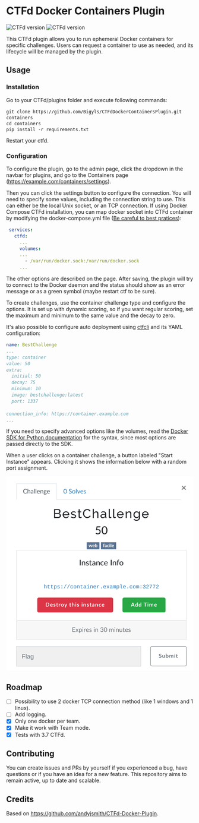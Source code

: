 # CTFd Docker Containers Plugin

![CTFd version](https://shields.io/badge/WorkOn-CTFd>=3.6.0-green?&style=for-the-badge)
![CTFd version](https://shields.io/badge/WorkWith-User_and_Team_mode-blue?&style=for-the-badge)

This CTFd plugin allows you to run ephemeral Docker containers for specific challenges. Users can request a container to use as needed, and its lifecycle will be managed by the plugin.

## Usage

### Installation

Go to your CTFd/plugins folder and execute following commands:

```shell
git clone https://github.com/Bigyls/CTFdDockerContainersPlugin.git containers
cd containers
pip install -r requirements.txt
```

Restart your ctfd.

### Configuration

To configure the plugin, go to the admin page, click the dropdown in the navbar for plugins, and go to the Containers page (https://example.com/containers/settings). 

Then you can click the settings button to configure the connection. You will need to specify some values, including the connection string to use. This can either be the local Unix socket, or an TCP connection. If using Docker Compose CTFd installation, you can map docker socket into CTFd container by modifying the docker-compose.yml file ([Be careful to best pratices](https://cheatsheetseries.owasp.org/cheatsheets/Docker_Security_Cheat_Sheet.html#rule-1-do-not-expose-the-docker-daemon-socket-even-to-the-containers)):

```yml
 services:
   ctfd:
     ...
     volumes:
     ...
       - /var/run/docker.sock:/var/run/docker.sock
     ...
```

The other options are described on the page. After saving, the plugin will try to connect to the Docker daemon and the status should show as an error message or as a green symbol (maybe restart ctf to be sure).

To create challenges, use the container challenge type and configure the options. It is set up with dynamic scoring, so if you want regular scoring, set the maximum and minimum to the same value and the decay to zero.

It's also possible to configure auto deployment using [ctfcli](https://github.com/CTFd/ctfcli) and its YAML configuration:

```yaml
name: BestChallenge
...
type: container
value: 50
extra:
  initial: 50
  decay: 75
  minimum: 10
  image: bestchallenge:latest
  port: 1337

connection_info: https://container.example.com
...
```

If you need to specify advanced options like the volumes, read the [Docker SDK for Python documentation](https://docker-py.readthedocs.io/en/stable/containers.html) for the syntax, since most options are passed directly to the SDK.

When a user clicks on a container challenge, a button labeled "Start Instance" appears. Clicking it shows the information below with a random port assignment.

![Challenge dialog](dialog.png)

## Roadmap

- [ ] Possibility to use 2 docker TCP connection method (like 1 windows and 1 linux).
- [ ] Add logging.
- [x] Only one docker per team.
- [x] Make it work with Team mode.
- [x] Tests with 3.7 CTFd.

## Contributing

You can create issues and PRs by yourself if you experienced a bug, have questions or if you have an idea for a new feature. This repository aims to remain active, up to date and scalable.

## Credits

Based on https://github.com/andyjsmith/CTFd-Docker-Plugin.
